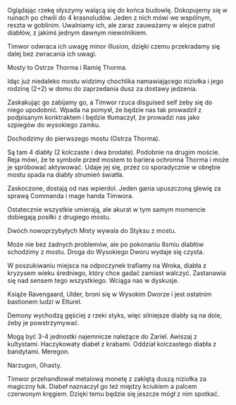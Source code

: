 Oglądając rzekę słyszymy walącą się do końca budowlę. Dokopujemy się w ruinach po chwili do 4 krasnoludów. Jeden z nich mówi we wspólnym, reszta w goblinim. Uwalniamy ich, ale zaraz zauważamy w alejce patrol diabłów, z jakimś jednym dawnym niewolnikiem. 

Timwor odwraca ich uwagę minor illusion, dzięki czemu przekradamy się dalej bez zwracania ich uwagi.

Mosty to Ostrze Thorma i Ramię Thorma.

Idąc już niedaleko mostu widzimy chochlika namawiającego niziołka i jego rodzinę (2+2) w domu do zaprzedania dusz za dostawy jedzenia.

Zaskakując go zabijamy go, a Timwor rzuca disguised self żeby się do niego upodobnić. Wpada na pomysł, że będzie nas tak prowadził z podpisanym konktraktem i będzie tłumaczył, że prowadzi nas jako szpiegów do wysokiego zamku.

Dochodzimy do pierwszego mostu (Ostrza Thorma).

Są tam 4 diabły (2 kolczaste i dwa brodate). Podobnie na drugim moście. Reja mówi, że te symbole przed mostem to bariera ochronna Thorma i może je spróbować aktywować. Udaje jej się, przez co sporadycznie w obrębie mostu spada na diabły strumień światła.

Zaskoczone, dostają od nas wpierdol. Jeden gania upuszczoną glewię za sprawą Commanda i mage handa Timwora.

Ostatecznie wszystkie umierają, ale akurat w tym samym momencie dobiegają posiłki z drugiego mostu.

Dwóch nowoprzybyłych Misty wywala do Styksu z mostu.

Może nie bez żadnych problemów, ale po pokonaniu 8smiu diabłów schodzimy z mostu. Droga do Wysokiego Dworu wydaje się czysta.

W poszukiwaniu miejsca na odpoczynek trafiamy na Wroka, diabła z kryzysem wieku średniego, który chce gadać zamiast walczyć. Zastanawia się nad sensem tego wszystkiego. Wciąga nas w dyskusje.

Książe Ravengaard, Ulder, broni się w Wysokim Dworze i jest ostatnim bastionem ludzi w Elturel.

Demony wychodzą gęściej z rzeki styks, więc silniejsze diabły są na dole, żeby je powstrzymywać.

Mogą być 3-4 jednostki najemnicze należące do Zariel. Awiszaj z kultystami. Haczykowaty diabeł z krabami. Oddział kolczastego diabła z bandytami. Meregon.

Narzugon, Ghasty. 

Timwor przehandlował metalową monetę z zaklętą duszą niziołka za magiczny łuk. Diabeł naznaczył go też między kciukiem a palcem czerwonym kręgiem. Dzięki temu będzie się jeszcze mógł z nim spotkać.

